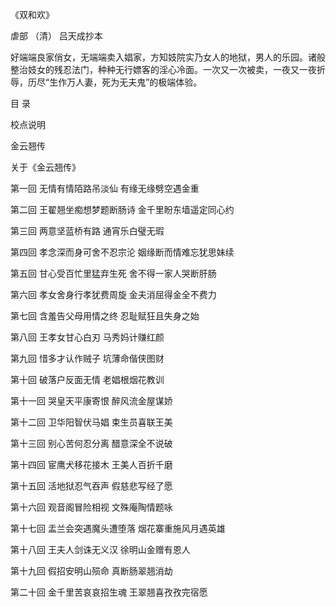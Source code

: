《双和欢》

虐部 （清） 吕天成抄本

好端端良家俏女，无端端卖入娼家，方知妓院实乃女人的地狱，男人的乐园。诸般整治妓女的残忍法门，种种无行嫖客的淫心冷面。一次又一次被卖，一夜又一夜折辱，历尽“生作万人妻，死为无夫鬼”的极端体验。

目 录

校点说明

金云翘传

关于《金云翘传》

第一回 无情有情陌路吊淡仙 有缘无缘劈空遇金重

第二回 王翟翘坐痴想梦题断肠诗 金千里盼东墙遥定同心约

第三回 两意坚蓝桥有路 通宵乐白璧无瑕

第四回 孝念深而身可舍不忍宗沦 姻缘断而情难忘犹思妹续

第五回 甘心受百忙里猛弃生死 舍不得一家人哭断肝肠

第六回 孝女舍身行孝犹费周旋 金夫消屈得金全不费力

第七回 含羞告父母用情之终 忍耻赋狂且失身之始

第八回 王孝女甘心白刃 马秀妈计赚红颜

第九回 惜多才认作贼子 坑薄命偕侠图财

第十回 破落户反面无情 老娼根烟花教训

第十一回 哭皇天平康寄恨 醉风流金屋谋娇

第十二回 卫华阳智伏马娼 束生员喜联王美

第十三回 别心苦何忍分离 醋意深全不说破

第十四回 宦鹰犬移花接木 王美人百折千磨

第十五回 活地狱忍气吞声 假慈悲写经了愿

第十六回 观音阁冒险相视 文殊庵陶情题咏

第十七回 盂兰会突遇魔头遭堕落 烟花寨重施风月遇英雄

第十八回 王夫人剑诛无义汉 徐明山金赠有恩人

第十九回 假招安明山殒命 真断肠翠翘消劫

第二十回 金千里苦哀哀招生魂 王翠翘喜孜孜完宿愿